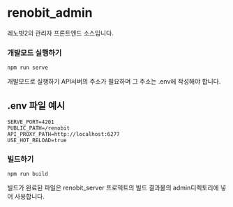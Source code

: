 # renobit_admin

레노빗2의 관리자 프론트엔드 소스입니다.

### 개발모드 실행하기

```
npm run serve
```

개발모드로 실행하기 API서버의 주소가 필요하며 그 주소는 .env에 작성해야 합니다. 

## .env 파일 예시
```
SERVE_PORT=4201
PUBLIC_PATH=/renobit
API_PROXY_PATH=http://localhost:6277
USE_HOT_RELOAD=true
```

### 빌드하기

```
npm run build
```

빌드가 완료된 파일은 renobit_server 프로젝트의 빌드 결과물의 admin디렉토리에 넣어 사용합니다.